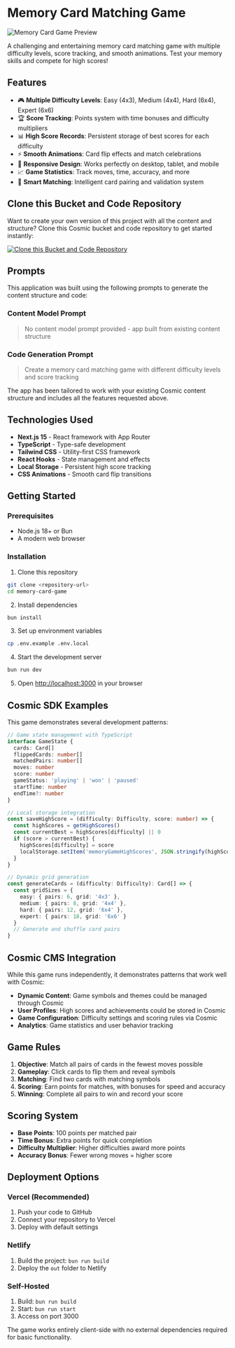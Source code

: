 # Memory Card Matching Game

![Memory Card Game Preview](https://images.unsplash.com/photo-1606092195730-5d7b9af1efc5?w=1200&h=300&fit=crop&auto=format)

A challenging and entertaining memory card matching game with multiple difficulty levels, score tracking, and smooth animations. Test your memory skills and compete for high scores!

## Features

- 🎮 **Multiple Difficulty Levels**: Easy (4x3), Medium (4x4), Hard (6x4), Expert (6x6)
- 🏆 **Score Tracking**: Points system with time bonuses and difficulty multipliers
- 📊 **High Score Records**: Persistent storage of best scores for each difficulty
- ⚡ **Smooth Animations**: Card flip effects and match celebrations
- 📱 **Responsive Design**: Works perfectly on desktop, tablet, and mobile
- 📈 **Game Statistics**: Track moves, time, accuracy, and more
- 🎯 **Smart Matching**: Intelligent card pairing and validation system

## Clone this Bucket and Code Repository

Want to create your own version of this project with all the content and structure? Clone this Cosmic bucket and code repository to get started instantly:

[![Clone this Bucket and Code Repository](https://img.shields.io/badge/Clone%20this%20Bucket-29abe2?style=for-the-badge&logo=cosmic&logoColor=white)](http://localhost:3040/projects/new?clone_bucket=6885b571ee2d058c7a57c105&clone_repository=6885bf50e62f297e7fb604ce)

## Prompts

This application was built using the following prompts to generate the content structure and code:

### Content Model Prompt

> No content model prompt provided - app built from existing content structure

### Code Generation Prompt

> Create a memory card matching game with different difficulty levels and score tracking

The app has been tailored to work with your existing Cosmic content structure and includes all the features requested above.

## Technologies Used

- **Next.js 15** - React framework with App Router
- **TypeScript** - Type-safe development
- **Tailwind CSS** - Utility-first CSS framework
- **React Hooks** - State management and effects
- **Local Storage** - Persistent high score tracking
- **CSS Animations** - Smooth card flip transitions

## Getting Started

### Prerequisites

- Node.js 18+ or Bun
- A modern web browser

### Installation

1. Clone this repository
```bash
git clone <repository-url>
cd memory-card-game
```

2. Install dependencies
```bash
bun install
```

3. Set up environment variables
```bash
cp .env.example .env.local
```

4. Start the development server
```bash
bun run dev
```

5. Open [http://localhost:3000](http://localhost:3000) in your browser

## Cosmic SDK Examples

This game demonstrates several development patterns:

```typescript
// Game state management with TypeScript
interface GameState {
  cards: Card[]
  flippedCards: number[]
  matchedPairs: number[]
  moves: number
  score: number
  gameStatus: 'playing' | 'won' | 'paused'
  startTime: number
  endTime?: number
}

// Local storage integration
const saveHighScore = (difficulty: Difficulty, score: number) => {
  const highScores = getHighScores()
  const currentBest = highScores[difficulty] || 0
  if (score > currentBest) {
    highScores[difficulty] = score
    localStorage.setItem('memoryGameHighScores', JSON.stringify(highScores))
  }
}

// Dynamic grid generation
const generateCards = (difficulty: Difficulty): Card[] => {
  const gridSizes = {
    easy: { pairs: 6, grid: '4x3' },
    medium: { pairs: 8, grid: '4x4' },
    hard: { pairs: 12, grid: '6x4' },
    expert: { pairs: 18, grid: '6x6' }
  }
  // Generate and shuffle card pairs
}
```

## Cosmic CMS Integration

While this game runs independently, it demonstrates patterns that work well with Cosmic:

- **Dynamic Content**: Game symbols and themes could be managed through Cosmic
- **User Profiles**: High scores and achievements could be stored in Cosmic
- **Game Configuration**: Difficulty settings and scoring rules via Cosmic
- **Analytics**: Game statistics and user behavior tracking

## Game Rules

1. **Objective**: Match all pairs of cards in the fewest moves possible
2. **Gameplay**: Click cards to flip them and reveal symbols
3. **Matching**: Find two cards with matching symbols
4. **Scoring**: Earn points for matches, with bonuses for speed and accuracy
5. **Winning**: Complete all pairs to win and record your score

## Scoring System

- **Base Points**: 100 points per matched pair
- **Time Bonus**: Extra points for quick completion
- **Difficulty Multiplier**: Higher difficulties award more points
- **Accuracy Bonus**: Fewer wrong moves = higher score

## Deployment Options

### Vercel (Recommended)
1. Push your code to GitHub
2. Connect your repository to Vercel
3. Deploy with default settings

### Netlify
1. Build the project: `bun run build`
2. Deploy the `out` folder to Netlify

### Self-Hosted
1. Build: `bun run build`
2. Start: `bun run start`
3. Access on port 3000

The game works entirely client-side with no external dependencies required for basic functionality.

<!-- README_END -->